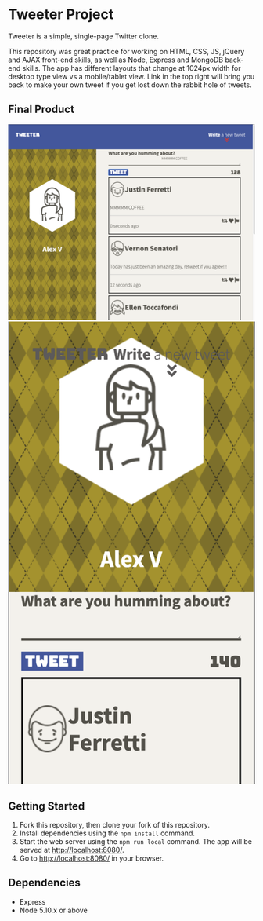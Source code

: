 # Tweeter Project

Tweeter is a simple, single-page Twitter clone.

This repository was great practice for working on HTML, CSS, JS, jQuery and AJAX front-end skills, as well as Node, Express and MongoDB back-end skills. The app has different layouts that change at 1024px width for desktop type view vs a mobile/tablet view. Link in the top right will bring you back to make your own tweet if you get lost down the rabbit hole of tweets.

## Final Product

!["DeskTop View"](https://github.com/bigbadaI/tweeter/blob/master/docs/Desktop_View.png)
!["Mobile View"](https://github.com/bigbadaI/tweeter/blob/master/docs/Mobile_View.png)

## Getting Started

1. Fork this repository, then clone your fork of this repository.
2. Install dependencies using the `npm install` command.
3. Start the web server using the `npm run local` command. The app will be served at <http://localhost:8080/>.
4. Go to <http://localhost:8080/> in your browser.

## Dependencies

- Express
- Node 5.10.x or above
